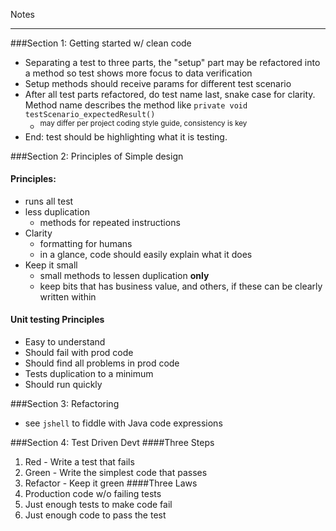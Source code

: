 Notes

---
###Section 1: Getting started w/ clean code

- Separating a test to three parts, the "setup" part may be refactored into a method so test shows more focus to data verification
- Setup methods should receive params for different test scenario 
- After all test parts refactored, do test name
  last, snake case for clarity. Method name describes the method like
  `private void testScenario_expectedResult()`
  - <sup>may differ per project coding style guide, consistency is key</sup>
- End: test should be highlighting what it is testing.

###Section 2: Principles of Simple design
#### Principles:
  - runs all test
  - less duplication
    - methods for repeated instructions
  - Clarity
    - formatting for humans
    - in a glance, code should easily explain what it does
  - Keep it small
    - small methods to lessen duplication **only**
    - keep bits that has business value, and others, if these can be clearly written within
#### Unit testing Principles
  - Easy to understand
  - Should fail with prod code
  - Should find all problems in prod code
  - Tests duplication to a minimum
  - Should run quickly

###Section 3: Refactoring
  - see `jshell` to fiddle with Java code expressions

###Section 4: Test Driven Devt
####Three Steps
  1. Red - Write a test that fails
  2. Green - Write the simplest code that passes
  3. Refactor - Keep it green
####Three Laws
  1. Production code w/o failing tests
  2. Just enough tests to make code fail
  3. Just enough code to pass the test